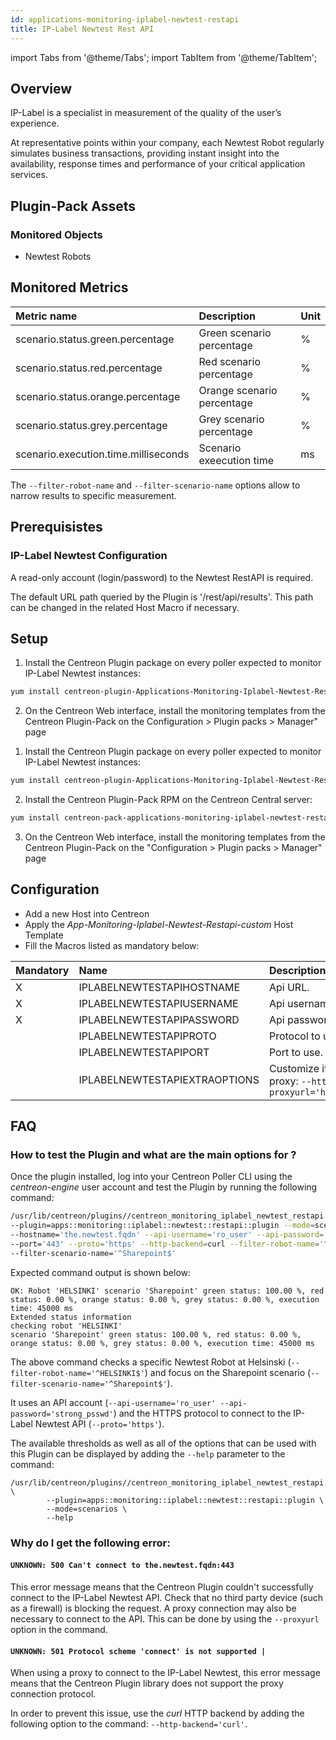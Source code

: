```yaml
---
id: applications-monitoring-iplabel-newtest-restapi
title: IP-Label Newtest Rest API
---
```

import Tabs from '@theme/Tabs';
import TabItem from '@theme/TabItem';


## Overview

IP-Label is a specialist in measurement of the quality of the user’s experience. 

At representative points within your company, each Newtest Robot regularly simulates 
business transactions, providing instant insight into the availability, response times 
and performance of your critical application services.

## Plugin-Pack Assets

### Monitored Objects

* Newtest Robots

## Monitored Metrics 

<Tabs groupId="sync">
<TabItem value="Scenario" label="Scenario">

| Metric name                              | Description                | Unit |
| :--------------------------------------- | :------------------------- | :----|
| scenario.status.green.percentage         | Green scenario percentage  |   %  |
| scenario.status.red.percentage           | Red scenario percentage    |   %  |
| scenario.status.orange.percentage        | Orange scenario percentage |   %  |
| scenario.status.grey.percentage          | Grey scenario percentage   |   %  |
| scenario.execution.time.milliseconds     | Scenario exeecution time   |   ms |

The ```--filter-robot-name``` and ```--filter-scenario-name``` options allow to narrow results to specific measurement.

</TabItem>
</Tabs>

## Prerequisistes

### IP-Label Newtest Configuration

A read-only account (login/password) to the Newtest RestAPI is required. 

The default URL path queried by the Plugin is '/rest/api/results'. This path can be changed in the related Host Macro
if necessary.

## Setup 

<Tabs groupId="sync">
<TabItem value="Online IMP Licence & IT100 Editions" label="Online IMP Licence & IT100 Editions">

1. Install the Centreon Plugin package on every poller expected to monitor IP-Label Newtest instances:

```bash
yum install centreon-plugin-Applications-Monitoring-Iplabel-Newtest-Restapi
```

2. On the Centreon Web interface, install the monitoring templates from the Centreon Plugin-Pack on the
Configuration > Plugin packs > Manager" page

</TabItem>
<TabItem value="Offline IMP License" label="Offline IMP License">

1. Install the Centreon Plugin package on every poller expected to monitor IP-Label Newtest instances:

```bash
yum install centreon-plugin-Applications-Monitoring-Iplabel-Newtest-Restapi
```

2. Install the Centreon Plugin-Pack RPM on the Centreon Central server:

```bash
yum install centreon-pack-applications-monitoring-iplabel-newtest-restapi
```

3. On the Centreon Web interface, install the monitoring templates from the Centreon Plugin-Pack on the "Configuration > Plugin packs > Manager" page

</TabItem>
</Tabs>

## Configuration

* Add a new Host into Centreon
* Apply the *App-Monitoring-Iplabel-Newtest-Restapi-custom* Host Template
* Fill the Macros listed as mandatory below:  

| Mandatory   | Name                             | Description                                                                                                              |
| :---------- | :------------------------------- | :----------------------------------------------------------------------------------------------------------------------- |
| X           | IPLABELNEWTESTAPIHOSTNAME        | Api URL.                                                                                                                 |
| X           | IPLABELNEWTESTAPIUSERNAME        | Api username                                                                                                             |
| X           | IPLABELNEWTESTAPIPASSWORD        | Api password                                                                                                             |
|             | IPLABELNEWTESTAPIPROTO           | Protocol to use. Default: 'https'                                                                                        |
|             | IPLABELNEWTESTAPIPORT            | Port to use. Default: ```443```                                                                                          |
|             | IPLABELNEWTESTAPIEXTRAOPTIONS    | Customize it with your own if needed. E.g. proxy: ```--http-backend=curl --proxyurl='https://proxy.mycompany:3128'```    |

## FAQ

### How to test the Plugin and what are the main options for ?

Once the plugin installed, log into your Centreon Poller CLI using the *centreon-engine* user account 
and test the Plugin by running the following command: 

```bash
/usr/lib/centreon/plugins//centreon_monitoring_iplabel_newtest_restapi.pl \
--plugin=apps::monitoring::iplabel::newtest::restapi::plugin --mode=scenarios \
--hostname='the.newtest.fqdn' --api-username='ro_user' --api-password='strong_psswd' \
--port='443' --proto='https' --http-backend=curl --filter-robot-name='^HELSINKI$' \
--filter-scenario-name='^Sharepoint$'
```

Expected command output is shown below:

```
OK: Robot 'HELSINKI' scenario 'Sharepoint' green status: 100.00 %, red status: 0.00 %, orange status: 0.00 %, grey status: 0.00 %, execution time: 45000 ms
Extended status information 	
checking robot 'HELSINKI'
scenario 'Sharepoint' green status: 100.00 %, red status: 0.00 %, orange status: 0.00 %, grey status: 0.00 %, execution time: 45000 ms
```

The above command checks a specific Newtest Robot at Helsinski (```--filter-robot-name='^HELSINKI$'```) and focus on the Sharepoint scenario (```--filter-scenario-name='^Sharepoint$'```).

It uses an API account (```--api-username='ro_user' --api-password='strong_psswd'```) and the HTTPS protocol to connect to the IP-Label Newtest API
(```--proto='https'```).

The available thresholds as well as all of the options that can be used with this Plugin can be displayed by adding the ```--help``` parameter to the command:

```
/usr/lib/centreon/plugins//centreon_monitoring_iplabel_newtest_restapi.pl \
        --plugin=apps::monitoring::iplabel::newtest::restapi::plugin \
        --mode=scenarios \
        --help 
```

### Why do I get the following error: 

#### ```UNKNOWN: 500 Can't connect to the.newtest.fqdn:443```

This error message means that the Centreon Plugin couldn't successfully connect to the IP-Label Newtest API.
Check that no third party device (such as a firewall) is blocking the request.
A proxy connection may also be necessary to connect to the API. This can be done by using the ```--proxyurl``` option in the command.

#### ```UNKNOWN: 501 Protocol scheme 'connect' is not supported |``` 

When using a proxy to connect to the IP-Label Newtest, this error message means that the Centreon Plugin library does not support
the proxy connection protocol.

In order to prevent this issue, use the *curl* HTTP backend by adding the following option to the command: ```--http-backend='curl'```.
